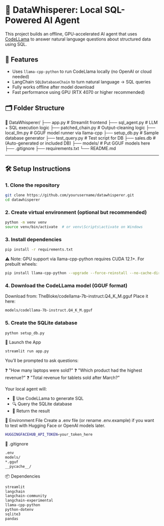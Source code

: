 # 🧠 DataWhisperer: Local SQL-Powered AI Agent

This project builds an offline, GPU-accelerated AI agent that uses [CodeLLama](https://huggingface.co/TheBloke/CodeLlama-7B-Instruct-GGUF) to answer natural language questions about structured data using SQL.

## 🚀 Features
- Uses `llama-cpp-python` to run CodeLlama locally (no OpenAI or cloud needed)
- LangChain `SQLDatabaseChain` to turn natural language → SQL queries
- Fully works offline after model download
- Fast performance using GPU (RTX 4070 or higher recommended)

## 🗂️ Folder Structure

📁 DataWhisperer/  ├── app.py               # Streamlit frontend
                    ├── sql_agent.py         # LLM + SQL execution logic
                    ├── patched_chain.py     # Output-cleaning logic
                    ├── local_llm.py         # GGUF model runner via llama-cpp
                    ├── setup_db.py          # Sample database generator
                    ├── test_query.py        # Test script for DB
                    ├── sales.db             # (Auto-generated or included DB)
                    ├── models/              # Put GGUF models here
                    ├── .gitignore
                    ├── requirements.txt
                    └── README.md


---

## 🛠️ Setup Instructions

### 1. Clone the repository

```bash
git clone https://github.com/yourusername/datawhisperer.git
cd datawhisperer
```

### 2. Create virtual environment (optional but recommended)
```bash
python -m venv venv
source venv/bin/activate  # or venv\Scripts\activate on Windows
```

### 3. Install dependencies
```bash
pip install -r requirements.txt
```
⚠️ Note: GPU support via llama-cpp-python requires CUDA 12.1+. For prebuilt wheels:
```bash
pip install llama-cpp-python --upgrade --force-reinstall --no-cache-dir --prefer-binary --extra-index-url https://jllllll.github.io/llama-cpp-python-cuBLAS-wheels/AVX2/cu121/
```
### 4. Download the CodeLLama model (GGUF format)
Download from: TheBloke/codellama-7b-instruct.Q4_K_M.gguf
Place it here:
```bash
models/codellama-7b-instruct.Q4_K_M.gguf
```
### 5. Create the SQLite database
```bash
python setup_db.py
```

🚀 Launch the App
```bash
streamlit run app.py
```

You’ll be prompted to ask questions:

❓ "How many laptops were sold?"
❓ "Which product had the highest revenue?"
❓ "Total revenue for tablets sold after March?"

Your local agent will:

* 🧠 Use CodeLLama to generate SQL
* 🔍 Query the SQLite database
* 💬 Return the result

🔐 Environment File
Create a .env file (or rename .env.example) if you want to test with Hugging Face or OpenAI models later.
```bash
HUGGINGFACEHUB_API_TOKEN=your_token_here
```
🚫 .gitignore
```bash
.env
models/
*.gguf
__pycache__/
```
📦 Dependencies
```bash 
streamlit
langchain
langchain-community
langchain-experimental
llama-cpp-python
python-dotenv
sqlite3
pandas
```
